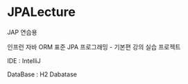 # JPALecture
JAP 연습용

인프런 자바 ORM 표준 JPA 프로그래밍 - 기본편 강의 실습 프로젝트

IDE : IntelliJ

DataBase : H2 Dabatase
